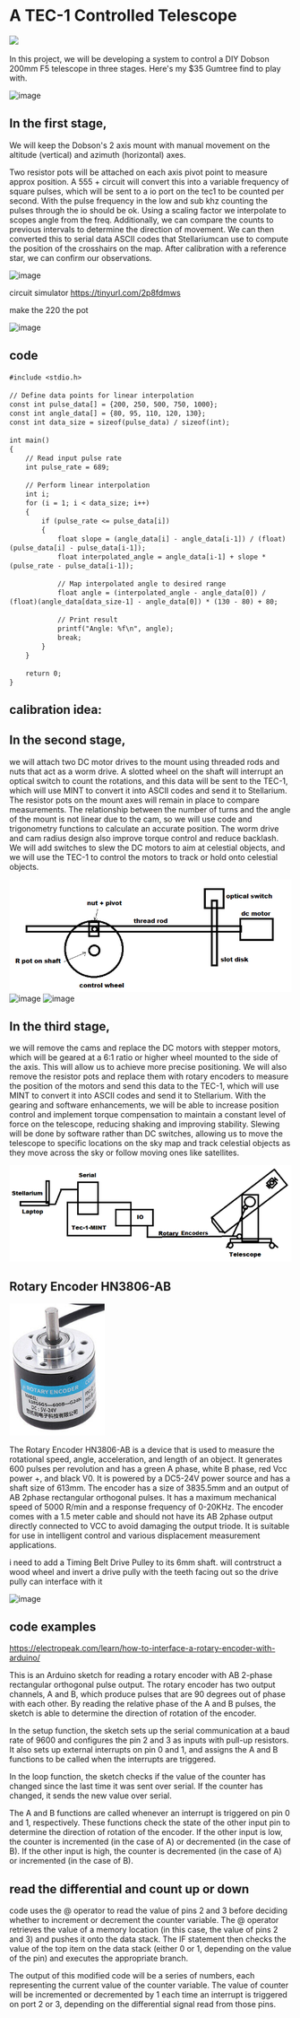 # A TEC-1 Controlled Telescope

![](https://github.com/SteveJustin1963/tec-SCOPE/blob/master/pics/scope-steps1.png)  






In this project, we will be developing a system to control a DIY Dobson 200mm F5 telescope in three stages. Here's my $35 Gumtree find to play with.

![image](https://user-images.githubusercontent.com/58069246/210939819-5d845b3c-116c-424e-b404-cfd4097ebc1e.png)


## In the first stage, 
We will keep the Dobson's 2 axis mount with manual movement on the altitude (vertical) and azimuth (horizontal) axes. 

Two resistor pots will be attached on each axis pivot point to measure approx position. A 555 + circuit will convert this into a variable frequency of square pulses, which will be sent to a io port on the tec1 to be counted per second. With the pulse frequency in the low and sub khz counting the pulses through the io should be ok. Using a scaling factor we interpolate to scopes angle from the freq. Additionally, we can compare the counts to previous intervals to determine the direction of movement. We can then converted this to serial data ASCII codes that Stellariumcan use to compute the position of the crosshairs on the map. After calibration with a reference star, we can confirm our observations.

![image](https://user-images.githubusercontent.com/58069246/210936069-624b8c93-c571-4490-845a-cee685932f91.png)

 

circuit simulator https://tinyurl.com/2p8fdmws

make the 220 the pot

![image](https://user-images.githubusercontent.com/58069246/220818068-d6cbff32-57e3-4e6c-9fc0-8369b4c0e593.png)


## code
```
#include <stdio.h>

// Define data points for linear interpolation
const int pulse_data[] = {200, 250, 500, 750, 1000};
const int angle_data[] = {80, 95, 110, 120, 130};
const int data_size = sizeof(pulse_data) / sizeof(int);

int main()
{
    // Read input pulse rate
    int pulse_rate = 689;

    // Perform linear interpolation
    int i;
    for (i = 1; i < data_size; i++)
    {
        if (pulse_rate <= pulse_data[i])
        {
            float slope = (angle_data[i] - angle_data[i-1]) / (float)(pulse_data[i] - pulse_data[i-1]);
            float interpolated_angle = angle_data[i-1] + slope * (pulse_rate - pulse_data[i-1]);

            // Map interpolated angle to desired range
            float angle = (interpolated_angle - angle_data[0]) / (float)(angle_data[data_size-1] - angle_data[0]) * (130 - 80) + 80;

            // Print result
            printf("Angle: %f\n", angle);
            break;
        }
    }

    return 0;
}
```
 

## calibration idea:
 


## In the second stage, 
we will attach two DC motor drives to the mount using threaded rods and nuts that act as a worm drive. A slotted wheel on the shaft will interrupt an optical switch to count the rotations, and this data will be sent to the TEC-1, which will use MINT to convert it into ASCII codes and send it to Stellarium. The resistor pots on the mount axes will remain in place to compare measurements. The relationship between the number of turns and the angle of the mount is not linear due to the cam, so we will use code and trigonometry functions to calculate an accurate position. The worm drive and cam radius design also improve torque control and reduce backlash. We will add switches to slew the DC motors to aim at celestial objects, and we will use the TEC-1 to control the motors to track or hold onto celestial objects.

![](https://github.com/SteveJustin1963/tec-SCOPE/blob/master/pics/shaft-cont-1.png)
![image](https://user-images.githubusercontent.com/58069246/210935138-3a75fd25-d7a7-4a21-80bd-966cc343f6ca.png)
![image](https://user-images.githubusercontent.com/58069246/210935157-8995b2e2-70dd-4a91-8b7a-2bb5ee303c58.png)






## In the third stage, 
we will remove the cams and replace the DC motors with stepper motors, which will be geared at a 6:1 ratio or higher wheel mounted to the side of the axis. This will allow us to achieve more precise positioning. We will also remove the resistor pots and replace them with rotary encoders to measure the position of the motors and send this data to the TEC-1, which will use MINT to convert it into ASCII codes and send it to Stellarium. With the gearing and software enhancements, we will be able to increase position control and implement torque compensation to maintain a constant level of force on the telescope, reducing shaking and improving stability. Slewing will be done by software rather than DC switches, allowing us to move the telescope to specific locations on the sky map and track celestial objects as they move across the sky or follow moving ones like satellites.


![](https://github.com/SteveJustin1963/tec-SCOPE/blob/master/pics/3-23.png)

 


## Rotary Encoder HN3806-AB 

![](https://github.com/SteveJustin1963/tec-SCOPE/blob/master/pics/3-23-2.png)

The Rotary Encoder HN3806-AB is a device that is used to measure the rotational speed, angle, acceleration, and length of an object. It generates 600 pulses per revolution and has a green A phase, white B phase, red Vcc power +, and black V0. It is powered by a DC5-24V power source and has a shaft size of 613mm. The encoder has a size of 3835.5mm and an output of AB 2phase rectangular orthogonal pulses. It has a maximum mechanical speed of 5000 R/min and a response frequency of 0-20KHz. The encoder comes with a 1.5 meter cable and should not have its AB 2phase output directly connected to VCC to avoid damaging the output triode. It is suitable for use in intelligent control and various displacement measurement applications.

i need to add a Timing Belt Drive Pulley to its 6mm shaft. will contrstruct a wood wheel and invert a drive pully with the teeth facing out so the drive pully can interface with it

![image](https://user-images.githubusercontent.com/58069246/223073009-7ab32520-386b-4db5-81f6-1c0dc1765fc9.png)


## code examples

https://electropeak.com/learn/how-to-interface-a-rotary-encoder-with-arduino/
 

This is an Arduino sketch for reading a rotary encoder with AB 2-phase rectangular orthogonal pulse output. The rotary encoder has two output channels, A and B, which produce pulses that are 90 degrees out of phase with each other. By reading the relative phase of the A and B pulses, the sketch is able to determine the direction of rotation of the encoder.

In the setup function, the sketch sets up the serial communication at a baud rate of 9600 and configures the pin 2 and 3 as inputs with pull-up resistors. It also sets up external interrupts on pin 0 and 1, and assigns the A and B functions to be called when the interrupts are triggered.

In the loop function, the sketch checks if the value of the counter has changed since the last time it was sent over serial. If the counter has changed, it sends the new value over serial.

The A and B functions are called whenever an interrupt is triggered on pin 0 and 1, respectively. These functions check the state of the other input pin to determine the direction of rotation of the encoder. If the other input is low, the counter is incremented (in the case of A) or decremented (in the case of B). If the other input is high, the counter is decremented (in the case of A) or incremented (in the case of B).

##  read the differential and count up or down
code uses the @ operator to read the value of pins 2 and 3 before deciding whether to increment or decrement the counter variable. The @ operator retrieves the value of a memory location (in this case, the value of pins 2 and 3) and pushes it onto the data stack. The IF statement then checks the value of the top item on the data stack (either 0 or 1, depending on the value of the pin) and executes the appropriate branch.

The output of this modified code will be a series of numbers, each representing the current value of the counter variable. The value of counter will be incremented or decremented by 1 each time an interrupt is triggered on port 2 or 3, depending on the differential signal read from those pins.
 


